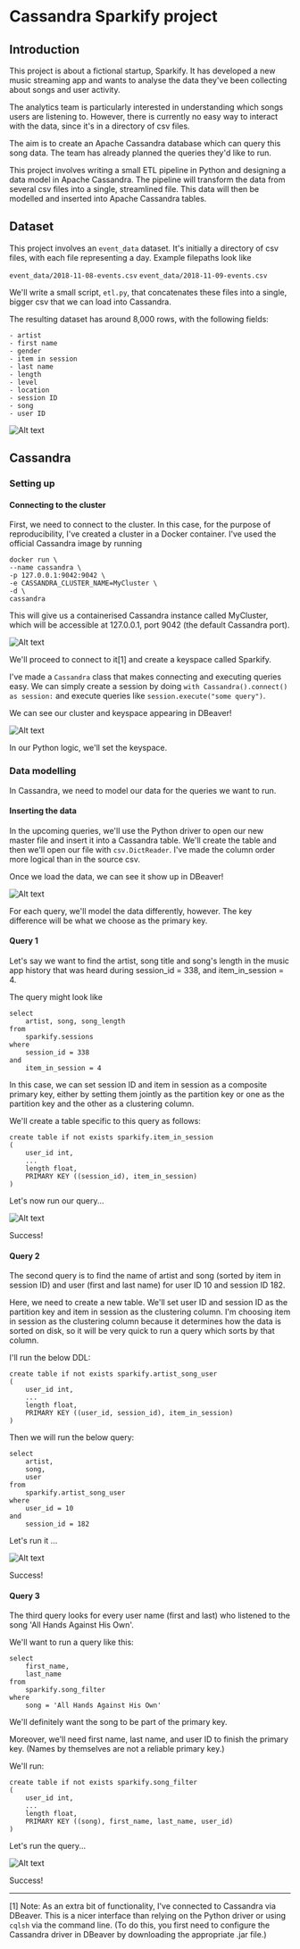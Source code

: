 # Cassandra Sparkify project
## Introduction
This project is about a fictional startup, Sparkify. It has developed a new music streaming app and wants to analyse the data they've been collecting about songs and user activity. 

The analytics team is particularly interested in understanding which songs users are listening to. However, there is currently no easy way to interact with the data, since it's in a directory of csv files. 

The aim is to create an Apache Cassandra database which can query this song data. The team has already planned the queries they'd like to run. 

This project involves writing a small ETL pipeline in Python and designing a data model in Apache Cassandra. The pipeline will transform the data from several csv files into a single, streamlined file. This data will then be modelled and inserted into Apache Cassandra tables.

## Dataset
This project involves an `event_data` dataset. It's initially a directory of csv files, with each file representing a day. Example filepaths look like

`event_data/2018-11-08-events.csv`
`event_data/2018-11-09-events.csv`

We'll write a small script, `etl.py`, that concatenates these files into a single, bigger csv that we can load into Cassandra.

The resulting dataset has around 8,000 rows, with the following fields:

    - artist
    - first name
    - gender
    - item in session
    - last name
    - length
    - level
    - location
    - session ID
    - song
    - user ID

![Alt text](/images/data_sample.png?raw=true)

## Cassandra
### Setting up 
#### Connecting to the cluster
First, we need to connect to the cluster. In this case, for the purpose of reproducibility, I've created a cluster in a Docker container. I've used the official Cassandra image by running

```
docker run \
--name cassandra \
-p 127.0.0.1:9042:9042 \
-e CASSANDRA_CLUSTER_NAME=MyCluster \
-d \
cassandra
```

This will give us a containerised Cassandra instance called MyCluster, which will be accessible at 127.0.0.1, port 9042 (the default Cassandra port). 

![Alt text](/images/cassandra_container.png?raw=true)

We'll proceed to connect to it[1] and create a keyspace called Sparkify. 

I've made a `Cassandra` class that makes connecting and executing queries easy. We can simply create a session by doing `with Cassandra().connect() as session:` and execute queries like `session.execute("some query")`.

We can see our cluster and keyspace appearing in DBeaver!

![Alt text](/images/cluster_connection.png?raw=true)

In our Python logic, we'll set the keyspace.

### Data modelling
In Cassandra, we need to model our data for the queries we want to run. 

#### Inserting the data
In the upcoming queries, we'll use the Python driver to open our new master file and insert it into a Cassandra table. We'll create the table and then we'll open our file with `csv.DictReader`. I've made the column order more logical than in the source csv.

Once we load the data, we can see it show up in DBeaver!

![Alt text](/images/successful_load.png?raw=true)

For each query, we'll model the data differently, however. The key difference will be what we choose as the primary key.

#### Query 1
Let's say we want to find the artist, song title and song's length in the music app history that was heard during session_id = 338, and item_in_session = 4. 

The query might look like
```
select 
    artist, song, song_length
from 
    sparkify.sessions 
where 
    session_id = 338 
and 
    item_in_session = 4
```

In this case, we can set session ID and item in session as a composite primary key, either by setting them jointly as the partition key or one as the partition key and the other as a clustering column. 

We'll create a table specific to this query as follows:

```
create table if not exists sparkify.item_in_session
(
    user_id int,
    ...
    length float,
    PRIMARY KEY ((session_id), item_in_session)
)
```

Let's now run our query...

![Alt text](/images/query_1.png?raw=true)

Success!

#### Query 2
The second query is to find the name of artist and song (sorted by item in session ID) and user (first and last name) for user ID 10 and session ID 182.

Here, we need to create a new table. We'll set user ID and session ID as the partition key and item in session as the clustering column. I'm choosing item in session as the clustering column because it determines how the data is sorted on disk, so it will be very quick to run a query which sorts by that column. 

I'll run the below DDL: 

```
create table if not exists sparkify.artist_song_user
(
    user_id int,
    ...
    length float,
    PRIMARY KEY ((user_id, session_id), item_in_session)
)
```
Then we will run the below query:

```
select
    artist,
    song,
    user
from 
    sparkify.artist_song_user
where
    user_id = 10
and
    session_id = 182
```

Let's run it ... 

![Alt text](/images/query_2.png?raw=true)

Success!

#### Query 3
The third query looks for every user name (first and last) who listened to the song 'All Hands Against His Own'. 

We'll want to run a query like this:

```
select
    first_name,
    last_name
from 
    sparkify.song_filter
where
    song = 'All Hands Against His Own'
```

We'll definitely want the song to be part of the primary key. 

Moreover, we'll need first name, last name, and user ID to finish the primary key. (Names by themselves are not a reliable primary key.) 

We'll run:

```
create table if not exists sparkify.song_filter
(
    user_id int,
    ...
    length float,
    PRIMARY KEY ((song), first_name, last_name, user_id)
)
```

Let's run the query...

![Alt text](/images/query_3.png?raw=true)

Success!

---

[1] Note: As an extra bit of functionality, I\'ve connected to Cassandra via DBeaver. This is a nicer interface than relying on the Python driver or using `cqlsh` via the command line. (To do this, you first need to configure the Cassandra driver in DBeaver by downloading the appropriate .jar file.)